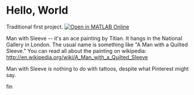 Hello, World
============

Traditional first project. [![Open in MATLAB Online](https://www.mathworks.com/images/responsive/global/open-in-matlab-online.svg)](https://matlab.mathworks.com/open/github/v1?repo=ManWithSleeve/hello-world)

Man with Sleeve -- it's an ace painting by Titian. It hangs in the National Gallery in London. The usual name is something like "A Man with a Quilted Sleeve." You can read all about the painting on wikipedia: http://en.wikipedia.org/wiki/A_Man_with_a_Quilted_Sleeve

Man with Sleeve is nothing to do with tattoos, despite what Pinterest might say.

fin


